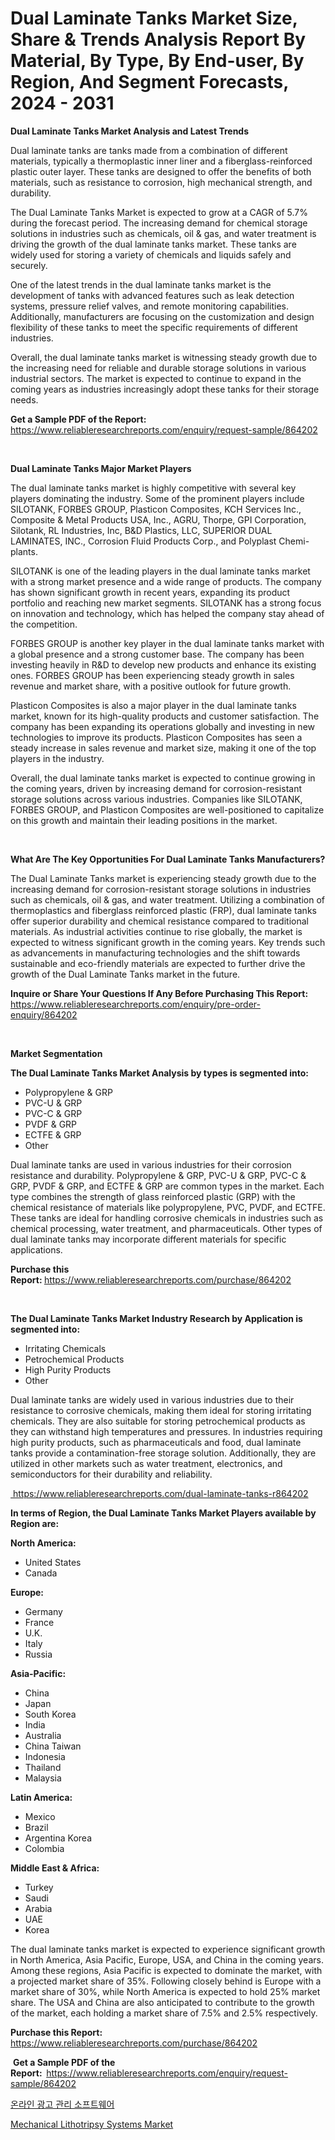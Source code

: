 <p><h1>Dual Laminate Tanks Market Size, Share & Trends Analysis Report By Material, By Type, By End-user, By Region, And Segment Forecasts, 2024 - 2031</h1></p><p><strong>Dual Laminate Tanks Market Analysis and Latest Trends</strong></p>
<p><p>Dual laminate tanks are tanks made from a combination of different materials, typically a thermoplastic inner liner and a fiberglass-reinforced plastic outer layer. These tanks are designed to offer the benefits of both materials, such as resistance to corrosion, high mechanical strength, and durability.</p><p>The Dual Laminate Tanks Market is expected to grow at a CAGR of 5.7% during the forecast period. The increasing demand for chemical storage solutions in industries such as chemicals, oil & gas, and water treatment is driving the growth of the dual laminate tanks market. These tanks are widely used for storing a variety of chemicals and liquids safely and securely.</p><p>One of the latest trends in the dual laminate tanks market is the development of tanks with advanced features such as leak detection systems, pressure relief valves, and remote monitoring capabilities. Additionally, manufacturers are focusing on the customization and design flexibility of these tanks to meet the specific requirements of different industries.</p><p>Overall, the dual laminate tanks market is witnessing steady growth due to the increasing need for reliable and durable storage solutions in various industrial sectors. The market is expected to continue to expand in the coming years as industries increasingly adopt these tanks for their storage needs.</p></p>
<p><strong>Get a Sample PDF of the Report:&nbsp;</strong> <a href="https://www.reliableresearchreports.com/enquiry/request-sample/864202">https://www.reliableresearchreports.com/enquiry/request-sample/864202</a></p>
<p>&nbsp;</p>
<p><strong>Dual Laminate Tanks Major Market Players</strong></p>
<p><p>The dual laminate tanks market is highly competitive with several key players dominating the industry. Some of the prominent players include SILOTANK, FORBES GROUP, Plasticon Composites, KCH Services Inc., Composite & Metal Products USA, Inc., AGRU, Thorpe, GPI Corporation, Silotank, RL Industries, Inc, B&D Plastics, LLC, SUPERIOR DUAL LAMINATES, INC., Corrosion Fluid Products Corp., and Polyplast Chemi-plants.</p><p>SILOTANK is one of the leading players in the dual laminate tanks market with a strong market presence and a wide range of products. The company has shown significant growth in recent years, expanding its product portfolio and reaching new market segments. SILOTANK has a strong focus on innovation and technology, which has helped the company stay ahead of the competition.</p><p>FORBES GROUP is another key player in the dual laminate tanks market with a global presence and a strong customer base. The company has been investing heavily in R&D to develop new products and enhance its existing ones. FORBES GROUP has been experiencing steady growth in sales revenue and market share, with a positive outlook for future growth.</p><p>Plasticon Composites is also a major player in the dual laminate tanks market, known for its high-quality products and customer satisfaction. The company has been expanding its operations globally and investing in new technologies to improve its products. Plasticon Composites has seen a steady increase in sales revenue and market size, making it one of the top players in the industry.</p><p>Overall, the dual laminate tanks market is expected to continue growing in the coming years, driven by increasing demand for corrosion-resistant storage solutions across various industries. Companies like SILOTANK, FORBES GROUP, and Plasticon Composites are well-positioned to capitalize on this growth and maintain their leading positions in the market.</p></p>
<p>&nbsp;</p>
<p><strong>What Are The Key Opportunities For Dual Laminate Tanks Manufacturers?</strong></p>
<p><p>The Dual Laminate Tanks market is experiencing steady growth due to the increasing demand for corrosion-resistant storage solutions in industries such as chemicals, oil & gas, and water treatment. Utilizing a combination of thermoplastics and fiberglass reinforced plastic (FRP), dual laminate tanks offer superior durability and chemical resistance compared to traditional materials. As industrial activities continue to rise globally, the market is expected to witness significant growth in the coming years. Key trends such as advancements in manufacturing technologies and the shift towards sustainable and eco-friendly materials are expected to further drive the growth of the Dual Laminate Tanks market in the future.</p></p>
<p><strong>Inquire or Share Your Questions If Any Before Purchasing This Report:</strong> <a href="https://www.reliableresearchreports.com/enquiry/pre-order-enquiry/864202">https://www.reliableresearchreports.com/enquiry/pre-order-enquiry/864202</a></p>
<p>&nbsp;</p>
<p><strong>Market Segmentation</strong></p>
<p><strong>The Dual Laminate Tanks Market Analysis by types is segmented into:</strong></p>
<p><ul><li>Polypropylene & GRP</li><li>PVC-U & GRP</li><li>PVC-C & GRP</li><li>PVDF & GRP</li><li>ECTFE & GRP</li><li>Other</li></ul></p>
<p><p>Dual laminate tanks are used in various industries for their corrosion resistance and durability. Polypropylene & GRP, PVC-U & GRP, PVC-C & GRP, PVDF & GRP, and ECTFE & GRP are common types in the market. Each type combines the strength of glass reinforced plastic (GRP) with the chemical resistance of materials like polypropylene, PVC, PVDF, and ECTFE. These tanks are ideal for handling corrosive chemicals in industries such as chemical processing, water treatment, and pharmaceuticals. Other types of dual laminate tanks may incorporate different materials for specific applications.</p></p>
<p><strong>Purchase this Report:&nbsp;</strong><a href="https://www.reliableresearchreports.com/purchase/864202">https://www.reliableresearchreports.com/purchase/864202</a></p>
<p>&nbsp;</p>
<p><strong>The Dual Laminate Tanks Market Industry Research by Application is segmented into:</strong></p>
<p><ul><li>Irritating Chemicals</li><li>Petrochemical Products</li><li>High Purity Products</li><li>Other</li></ul></p>
<p><p>Dual laminate tanks are widely used in various industries due to their resistance to corrosive chemicals, making them ideal for storing irritating chemicals. They are also suitable for storing petrochemical products as they can withstand high temperatures and pressures. In industries requiring high purity products, such as pharmaceuticals and food, dual laminate tanks provide a contamination-free storage solution. Additionally, they are utilized in other markets such as water treatment, electronics, and semiconductors for their durability and reliability.</p></p>
<p><a href="https://www.reliableresearchreports.com/dual-laminate-tanks-r864202">&nbsp;https://www.reliableresearchreports.com/dual-laminate-tanks-r864202</a></p>
<p><strong>In terms of Region, the Dual Laminate Tanks Market Players available by Region are:</strong></p>
<p>
    <p> <strong> North America: </strong>
        <ul>
            <li>United States</li>
            <li>Canada</li>
        </ul>
        </p> 
    <p> <strong> Europe: </strong>
        <ul>
            <li>Germany</li>
            <li>France</li>
            <li>U.K.</li>
            <li>Italy</li>
            <li>Russia</li>
        </ul>
        </p> 
    <p> <strong> Asia-Pacific: </strong>
        <ul>
            <li>China</li>
            <li>Japan</li>
            <li>South Korea</li>
            <li>India</li>
            <li>Australia</li>
            <li>China Taiwan</li>
            <li>Indonesia</li>
            <li>Thailand</li>
            <li>Malaysia</li>
        </ul>
        </p> 
    <p> <strong> Latin America: </strong>
        <ul>
            <li>Mexico</li>
            <li>Brazil</li>
            <li>Argentina Korea</li>
            <li>Colombia</li>
        </ul>
        </p> 
    <p> <strong> Middle East & Africa: </strong>
        <ul>
            <li>Turkey</li>
            <li>Saudi</li>
            <li>Arabia</li>
            <li>UAE</li>
            <li>Korea</li>
        </ul>
    </p>
    </p>
<p><p>The dual laminate tanks market is expected to experience significant growth in North America, Asia Pacific, Europe, USA, and China in the coming years. Among these regions, Asia Pacific is expected to dominate the market, with a projected market share of 35%. Following closely behind is Europe with a market share of 30%, while North America is expected to hold 25% market share. The USA and China are also anticipated to contribute to the growth of the market, each holding a market share of 7.5% and 2.5% respectively.</p></p>
<p><strong>Purchase this Report: </strong><a href="https://www.reliableresearchreports.com/purchase/864202">https://www.reliableresearchreports.com/purchase/864202</a></p>
<p>&nbsp;<strong>Get a Sample PDF of the Report:&nbsp;&nbsp;</strong><a href="https://www.reliableresearchreports.com/enquiry/request-sample/864202">https://www.reliableresearchreports.com/enquiry/request-sample/864202</a></p>
<p><strong></strong></p>
<p><p><a href="https://github.com/iansanftyord09878/Market-Research-Report-List-1/blob/main/514038330165.md">온라인 광고 관리 소프트웨어</a></p><p><a href="https://gamy-alyssum-396.notion.site/Mechanical-Lithotripsy-Systems-Market-Report-Reveals-the-Latest-Trends-And-Growth-Opportunities-of-t-67b2d5895b824e68b9c371e3212936d5">Mechanical Lithotripsy Systems Market</a></p></p>